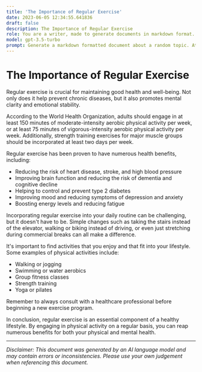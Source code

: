 ```yaml
---
title: 'The Importance of Regular Exercise'
date: 2023-06-05 12:34:55.641836
draft: false
description: The Importance of Regular Exercise
role: You are a writer, made to generate documents in markdown format. It is very important that all of the documents you generate are in valid markdown format.
model: gpt-3.5-turbo
prompt: Generate a markdown formatted document about a random topic. At the bottom, include a disclaimer explaining that the document was generated by you. The first line of the document should be the title. Make sure that the entire document is in proper markdown format, using a mix of various tags to make the document visually appealing.
---
```


# The Importance of Regular Exercise

Regular exercise is crucial for maintaining good health and well-being. Not only does it help prevent chronic diseases, but it also promotes mental clarity and emotional stability. 

According to the World Health Organization, adults should engage in at least 150 minutes of moderate-intensity aerobic physical activity per week, or at least 75 minutes of vigorous-intensity aerobic physical activity per week. Additionally, strength training exercises for major muscle groups should be incorporated at least two days per week.

Regular exercise has been proven to have numerous health benefits, including:

- Reducing the risk of heart disease, stroke, and high blood pressure
- Improving brain function and reducing the risk of dementia and cognitive decline
- Helping to control and prevent type 2 diabetes
- Improving mood and reducing symptoms of depression and anxiety
- Boosting energy levels and reducing fatigue

Incorporating regular exercise into your daily routine can be challenging, but it doesn't have to be. Simple changes such as taking the stairs instead of the elevator, walking or biking instead of driving, or even just stretching during commercial breaks can all make a difference.

It's important to find activities that you enjoy and that fit into your lifestyle. Some examples of physical activities include:

- Walking or jogging
- Swimming or water aerobics
- Group fitness classes
- Strength training
- Yoga or pilates

Remember to always consult with a healthcare professional before beginning a new exercise program.

In conclusion, regular exercise is an essential component of a healthy lifestyle. By engaging in physical activity on a regular basis, you can reap numerous benefits for both your physical and mental health. 

---

*Disclaimer: This document was generated by an AI language model and may contain errors or inconsistencies. Please use your own judgement when referencing this document.*